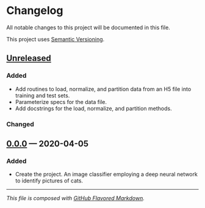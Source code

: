 # Changelog
All notable changes to this project will be documented in this file.

This project uses [Semantic Versioning][sv].

## [Unreleased][new]

### Added
- Add routines to load, normalize, and partition data from an H5 file into
  training and test sets.
- Parameterize specs for the data file.
- Add docstrings for the load, normalize, and partition methods.

### Changed

## [0.0.0][0.0.0] — 2020-04-05

### Added
- Create the project. An image classifier employing a deep neural network to
  identify pictures of cats.

---
_This file is composed with [GitHub Flavored Markdown][gfm]._

[gfm]: https://github.github.com/gfm/
[sv]: https://semver.org

[new]: https://github.com/petejh/catclass/compare/HEAD..v0.0.0
[0.0.0]: https://github.com/petejh/catclass/releases/tag/v0.0.0
